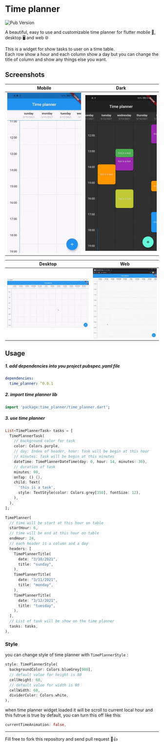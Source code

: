 # Time planner

![Pub Version](https://img.shields.io/pub/v/time_planner)

A beautiful, easy to use and customizable time planner for flutter mobile 📱, desktop 🖥 and web 🌐

This is a widget for show tasks to user on a time table.  
Each row show a hour and each column show a day but you can change the title of column and show any things else you want.

## Screenshots

| Mobile                                 | Dark                                    |
| -------------------------------------- | --------------------------------------- |
| ![Notification](screenshot/Mobile.gif) | ![Attached](screenshot/darkMobile.jpg) |

| Desktop                                 | Web                             |
| --------------------------------------- | ------------------------------- |
| ![Notification](screenshot/Desktop.gif) | ![Attached](screenshot/Web.gif) |

## Usage

##### 1. add dependencies into you project pubspec.yaml file

```yaml
dependencies:
  time_planner: ^0.0.1
```

##### 2. import time planner lib

```dart
import 'package:time_planner/time_planner.dart';
```

##### 3. use time planner

```dart
List<TimePlannerTask> tasks = [
  TimePlannerTask(
    // background color for task
    color: Colors.purple,
    // day: Index of header, hour: Task will be begin at this hour
    // minutes: Task will be begin at this minutes
    dateTime: TimePlannerDateTime(day: 0, hour: 14, minutes: 30),
    // duration of task
    minutes: 90,
    onTap: () {},
    child: Text(
      'this is a task',
      style: TextStyle(color: Colors.grey[350], fontSize: 12),
    ),
  ),
];
```

```dart
TimePlanner(
  // time will be start at this hour on table
  startHour: 6,
  // time will be end at this hour on table
  endHour: 24,
  // each header is a column and a day
  headers: [
    TimePlannerTitle(
      date: "3/10/2021",
      title: "sunday",
    ),
    TimePlannerTitle(
      date: "3/11/2021",
      title: "monday",
    ),
    TimePlannerTitle(
      date: "3/12/2021",
      title: "tuesday",
    ),
  ],
  // List of task will be show on the time planner
  tasks: tasks,
),
```

### Style

you can change style of time planner with `TimePlannerStyle` :

```dart
style: TimePlannerStyle(
  backgroundColor: Colors.blueGrey[900],
  // default value for height is 80
  cellHeight: 60,
  // default value for width is 80
  cellWidth: 60,
  dividerColor: Colors.white,
),
```

when time planner widget loaded it will be scroll to current local hour and this futrue is true by default, you can turn this off like this:

```dart
currentTimeAnimation: false,
```

---

Fill free to fork this repository and send pull request 🏁👍
